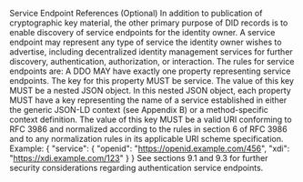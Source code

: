 Service Endpoint References (Optional) In addition to publication of cryptographic key material, the other primary purpose of DID records is to enable discovery of service endpoints for the identity owner. A service endpoint may represent any type of service the identity owner wishes to advertise, including decentralized identity management services for further discovery, authentication, authorization, or interaction. The rules for service endpoints are: A DDO MAY have exactly one property representing service endpoints. The key for this property MUST be service. The value of this key MUST be a nested JSON object. In this nested JSON object, each property MUST have a key representing the name of a service established in either the generic JSON-LD context (see Appendix B) or a method-specific context definition. The value of this key MUST be a valid URI conforming to RFC 3986 and normalized according to the rules in section 6 of RFC 3986 and to any normalization rules in its applicable URI scheme specification. Example: { "service": { "openid": "https://openid.example.com/456", "xdi": "https://xdi.example.com/123" } } See sections 9.1 and 9.3 for further security considerations regarding authentication service endpoints.
